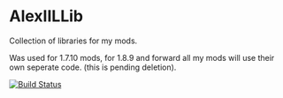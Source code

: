 # AlexIILLib
Collection of libraries for my mods.

Was used for 1.7.10 mods, for 1.8.9 and forward all my mods will use their own seperate code. (this is pending deletion).

[![Build Status](https://drone.io/github.com/AlexIIL/AlexIILLib/status.png)](https://drone.io/github.com/AlexIIL/AlexIILLib/latest)
